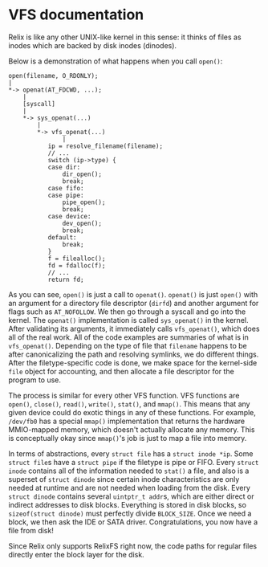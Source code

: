 # VFS documentation

Relix is like any other UNIX-like kernel in this sense: it thinks of
files as inodes which are backed by disk inodes (dinodes).

Below is a demonstration of what happens when you call `open()`:

```
open(filename, O_RDONLY);
|
*-> openat(AT_FDCWD, ...);
    |
    [syscall]
    |
    *-> sys_openat(...)
        |
        *-> vfs_openat(...)
               |
           ip = resolve_filename(filename);
           // ...
           switch (ip->type) {
           case dir:
               dir_open();
               break;
           case fifo:
           case pipe:
               pipe_open();
               break;
           case device:
               dev_open();
               break;
           default:
               break;
           }
           f = filealloc();
           fd = fdalloc(f);
           // ...
           return fd;
```

As you can see, `open()` is just a call to `openat()`. `openat()` is just `open()` with an argument for a directory file descriptor (`dirfd`) and another argument for flags such as `AT_NOFOLLOW`. We then go through a syscall and go into the kernel. The `openat()` implementation is called `sys_openat()` in the kernel. After validating its arguments, it immediately calls `vfs_openat()`, which does all of the real work. All of the code examples are summaries of what is in `vfs_openat()`. Depending on the type of file that `filename` happens to be after canonicalizing the path and resolving symlinks, we do different things. After the filetype-specific code is done, we make space for the kernel-side `file` object for accounting, and then allocate a file descriptor for the program to use.

The process is similar for every other VFS function. VFS functions are `open()`, `close()`, `read()`, `write()`, `stat()`, and `mmap()`. This means that any given device could do exotic things in any of these functions. For example, `/dev/fb0` has a special `mmap()` implementation that returns the hardware MMIO-mapped memory, which doesn't actually allocate any memory. This is conceptually okay since `mmap()`'s job is just to map a file into memory.

In terms of abstractions, every `struct file` has a `struct inode *ip`. Some `struct file`s have a `struct pipe` if the filetype is pipe or FIFO. Every `struct inode` contains all of the information needed to `stat()` a file, and also is a superset of `struct dinode` since certain inode characteristics are only needed at runtime and are not needed when loading from the disk. Every `struct dinode` contains several `uintptr_t addr`s, which are either direct or indirect addresses to disk blocks. Everything is stored in disk blocks, so `sizeof(struct dinode)` must perfectly divide `BLOCK_SIZE`. Once we need a block, we then ask the IDE or SATA driver. Congratulations, you now have a file from disk!

Since Relix only supports RelixFS right now, the code paths for regular files directly enter the block layer for the disk.
